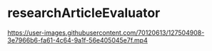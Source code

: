 # researchArticleEvaluator

https://user-images.githubusercontent.com/70120613/127504908-3e7966b6-fa61-4c64-9a1f-56e405045e7f.mp4

